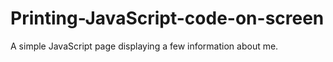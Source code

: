 # Printing-JavaScript-code-on-screen
A simple JavaScript page displaying a few information about me.

